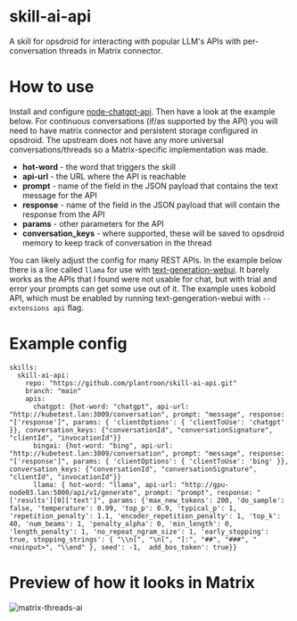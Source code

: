 # skill-ai-api
A skill for opsdroid for interacting with popular LLM's APIs with per-conversation threads in Matrix connector.

# How to use
Install and configure [node-chatgpt-api](https://github.com/waylaidwanderer/node-chatgpt-api). Then have a look at the example below. For continuous conversations (if/as supported by the API) you will need to have matrix connector and persistent storage configured in opsdroid. The upstream does not have any more universal conversations/threads so a Matrix-specific implementation was made.

- **hot-word** - the word that triggers the skill
- **api-url** - the URL where the API is reachable
- **prompt** - name of the field in the JSON payload that contains the text message for the API
- **response** - name of the field in the JSON payload that will contain the response from the API
- **params** - other parameters for the API
- **conversation_keys** - where supported, these will be saved to opsdroid memory to keep track of conversation in the thread

You can likely adjust the config for many REST APIs. In the example below there is a line called `llama` for use with [text-generation-webui](https://github.com/oobabooga/text-generation-webui). It barely works as the APIs that I found were not usable for chat, but with trial and error your prompts can get some use out of it. The example uses kobold API, which must be enabled by running text-gengeration-webui with `--extensions api` flag.

# Example config
```
skills:
  skill-ai-api:
    repo: "https://github.com/plantroon/skill-ai-api.git"
    branch: "main"
    apis:
      chatgpt: {hot-word: "chatgpt", api-url: "http://kubetest.lan:3009/conversation", prompt: "message", response: "['response']", params: { 'clientOptions': { 'clientToUse': 'chatgpt' }}, conversation_keys: {"conversationId", "conversationSignature", "clientId", "invocationId"}}
      bingai: {hot-word: "bing", api-url: "http://kubetest.lan:3009/conversation", prompt: "message", response: "['response']", params: { 'clientOptions': { 'clientToUse': 'bing' }}, conversation_keys: {"conversationId", "conversationSignature", "clientId", "invocationId"}}
      llama: { hot-word: "llama", api-url: "http://gpu-node03.lan:5000/api/v1/generate", prompt: "prompt", response: "['results'][0]['text']", params: {'max_new_tokens': 200, 'do_sample': false, 'temperature': 0.99, 'top_p': 0.9, 'typical_p': 1, 'repetition_penalty': 1.1, 'encoder_repetition_penalty': 1, 'top_k': 40, 'num_beams': 1, 'penalty_alpha': 0, 'min_length': 0, 'length_penalty': 1, 'no_repeat_ngram_size': 1, 'early_stopping': true, stopping_strings': { "\\n[", "\n[", "]:", "##", "###", "<noinput>", "\\end" }, seed': -1,  add_bos_token': true}}
```

# Preview of how it looks in Matrix
![matrix-threads-ai](https://upload.plantroon.com/Gsf.png)
